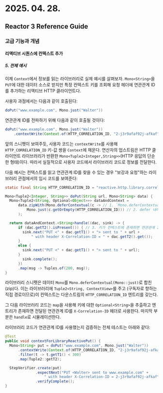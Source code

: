 # 2025. 04. 28.

## Reactor 3 Reference Guide

### 고급 기능과 개념

#### 리액티브 시퀀스에 컨텍스트 추가

##### 5. 전체 예시

이제 `Context`에서 정보를 읽는 라이브러리로 실제 예시를 살펴보자. `Mono<String>`을 `PUT`에 대한 데이터 소스로 받지만 특정 컨텍스트 키를 조회해 요청 헤더에 연관관계 ID를 추가하는 리액티브 HTTP 클라이언트다.

사용자 과점에서는 다음과 같이 호출된다:

```java
doPut("www.example.com", Mono.just("Walter"))
```

연관관계 ID를 전파하기 위해 다음과 같이 호출될 것이다:

```java
doPut("www.example.com", Mono.just("Walter"))
	.contextWrite(Context.of(HTTP_CORRELATION_ID, "2-j3r9afaf92j-afkaf"))
```

앞의 스니펫이 보여주듯, 사용자 코드는 `contextWrite`를 사용해 `HTTP_CORRELATION_ID` 키-값 쌍을 `Context`에 채운다. 연산자의 업스트림은 HTTP 클라이언트 라이브러리가 반환한 `Mono<Tuple2<Integer,String>>`(HTTP 응답의 단순한 형태)이다. 따라서 실질적으로 사용자 코드에서 라이브러리 코드로 정보를 전달한다.

다음 예시는 컨텍스트를 읽고 연관관계 ID를 찾을 수 있는 경우 "보강과 요청"하는 라이브러리 관점에서의 임시 코드를 보여준다:

```java
static final String HTTP_CORRELATION_ID = "reactive.http.library.correlationId";

Mono<Tuple2<Integer, String>> doPut(String url, Mono<String> data) {
  Mono<Tuple2<String, Optional<Object>>> dataAndContext =
      data.zipWith(Mono.deferContextual(c -> // 1. `Mono.deferContextual`을 통해 `ContextView`를 구체화한 다음
          Mono.just(c.getOrEmpty(HTTP_CORRELATION_ID))) // 2. defer 내에서 연관관계 ID 키에 대한 값을 `Optional`로 추출한다.
      );

  return dataAndContext.<String>handle((dac, sink) -> {
      if (dac.getT2().isPresent()) { // 3. 키가 컨텍스트에 존재하면 연관관계 ID를 헤더로 사용한다.
        sink.next("PUT <" + dac.getT1() + "> sent to " + url +
            " with header X-Correlation-ID = " + dac.getT2().get());
      }
      else {
        sink.next("PUT <" + dac.getT1() + "> sent to " + url);
      }
        sink.complete();
      })
      .map(msg -> Tuples.of(200, msg));
}
```

라이브러리 스니펫은 데이터 `Mono`를 `Mono.deferContextual(Mono::just)`로 합친(zip)다. 이는 라이브러리에 `Tuple2<String, ContextView>`를 주고 (구독자로 향하는 직접 경로이므로)이 컨텍스트는 다운스트림의 `HTTP_CORRELATION_ID` 엔트리를 갖는다.

그 다음 라이브러리 코드는 `map`을 사용해 키에 대한 `Optional<String>`을 추출하고 엔트리가 존재하면 전달된 연관관계 ID를 `X-Correlation-ID` 헤더로 사용한다. 마지막 부분은 `handle`로 시뮬레이션한다.

라이브러리 코드가 연관관계 ID를 사용했는지 검증하는 전체 테스트는 아래와 같다:

```java
@Test
public void contextForLibraryReactivePut() {
  Mono<String> put = doPut("www.example.com", Mono.just("Walter"))
      .contextWrite(Context.of(HTTP_CORRELATION_ID, "2-j3r9afaf92j-afkaf"))
      .filter(t -> t.getT1() < 300)
      .map(Tuple2::getT2);

  StepVerifier.create(put)
              .expectNext("PUT <Walter> sent to www.example.com" +
                  " with header X-Correlation-ID = 2-j3r9afaf92j-afkaf")
              .verifyComplete();
}
```